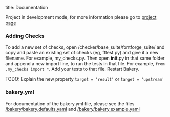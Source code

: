 title: Documentation

Project in development mode, for more information please go to [project page](https://github.com/xen/fontbakery/)

### Adding Checks

To add a new set of checks, open /checker/base_suite/fontforge_suite/ and copy and paste an existing set of checks (eg, fftest.py) and give it a new filename. For example, my_checks.py. Then open __init__.py in that same folder and append a new import line, to run the tests in that file. For example, `from .my_checks import *`. Add your tests to that file. Restart Bakery. 

TODO: Explain the new property `target = 'result'` or `target = 'upstream'`

### bakery.yml 

For documentation of the bakery.yml file, please see the files [/bakery/bakery.defaults.yaml](https://github.com/xen/fontbakery/blob/master/bakery/bakery.defaults.yaml) and [/bakery/bakery.example.yaml](https://github.com/xen/fontbakery/blob/master/bakery/bakery.example.yaml)
